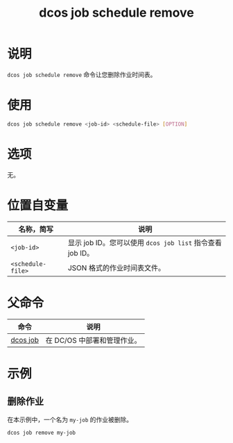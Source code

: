 ﻿---
layout: layout.pug
navigationTitle: dcos job schedule remove
title: dcos job schedule remove
menuWeight: 7
excerpt: 删除作业时间表

enterprise: false
---


# 说明
`dcos job schedule remove` 命令让您删除作业时间表。

# 使用

```bash
dcos job schedule remove <job-id> <schedule-file> [OPTION]
```

# 选项

无。

# 位置自变量

| 名称，简写 | 说明 |
|---------|-------------|
| `<job-id>`   |  显示 job ID。您可以使用 `dcos job list` 指令查看 job ID。|
| `<schedule-file>` |  JSON 格式的作业时间表文件。|

# 父命令

| 命令 | 说明 |
|---------|-------------|
|  [dcos job](/cn/1.11/cli/command-reference/dcos-job/)  | 在 DC/OS 中部署和管理作业。|

# 示例

## 删除作业

在本示例中，一个名为 `my-job` 的作业被删除。

```bash
dcos job remove my-job
```


